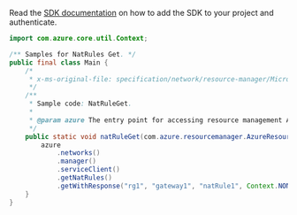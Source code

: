Read the [SDK documentation](https://github.com/Azure/azure-sdk-for-java/blob/azure-resourcemanager_2.11.0/sdk/resourcemanager/azure-resourcemanager/README.md) on how to add the SDK to your project and authenticate.

```java
import com.azure.core.util.Context;

/** Samples for NatRules Get. */
public final class Main {
    /*
     * x-ms-original-file: specification/network/resource-manager/Microsoft.Network/stable/2021-05-01/examples/NatRuleGet.json
     */
    /**
     * Sample code: NatRuleGet.
     *
     * @param azure The entry point for accessing resource management APIs in Azure.
     */
    public static void natRuleGet(com.azure.resourcemanager.AzureResourceManager azure) {
        azure
            .networks()
            .manager()
            .serviceClient()
            .getNatRules()
            .getWithResponse("rg1", "gateway1", "natRule1", Context.NONE);
    }
}
```
